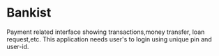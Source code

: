 # Bankist
Payment related interface showing transactions,money transfer, loan request,etc.
This application needs user's to login using unique pin and user-id.
